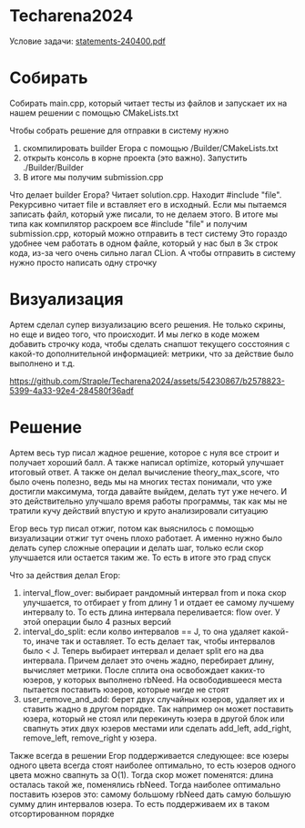 # Techarena2024

Условие задачи:
[statements-240400.pdf](https://github.com/Straple/Techarena2024/files/15334768/statements-240400.pdf)

# Собирать
Собирать main.cpp, который читает тесты из файлов и запускает их на нашем решении с помощью CMakeLists.txt

Чтобы собрать решение для отправки в систему нужно
1) скомпилировать builder Егора с помощью /Builder/CMakeLists.txt
2) открыть консоль в корне проекта (это важно). Запустить ./Builder/Builder
3) В итоге мы получим submission.cpp

Что делает builder Егора? Читает solution.cpp. Находит #include "file". Рекурсивно читает file и вставляет его в исходный. Если мы пытаемся записать файл, который уже писали, то не делаем этого. В итоге мы типа как компилятор раскроем все #include "file" и получим submission.cpp, который можно отправить в тест систему
Это гораздо удобнее чем работать в одном файле, который у нас был в 3к строк кода, из-за чего очень сильно лагал CLion. А чтобы отправить в систему нужно просто написать одну строчку

# Визуализация

Артем сделал супер визуализацию всего решения. Не только скрины, но еще и видео того, что происходит. И мы легко в коде можем добавить строчку кода, чтобы сделать снапшот текущего сосстояния с какой-то дополнительной информацией: метрики, что за действие было выполнено и т.д.

https://github.com/Straple/Techarena2024/assets/54230867/b2578823-5399-4a33-92e4-284580f36adf

# Решение

Артем весь тур писал жадное решение, которое с нуля все строит и получает хороший балл. А также написал optimize, который улучшает итоговый ответ. А также он делал вычисление theory_max_score, что было очень полезно, ведь мы на многих тестах понимали, что уже достигли максимума, тогда давайте выйдем, делать тут уже нечего. И это действительно улучшало время работы программы, так как мы не тратили кучу действий впустую и круто анализировали ситуацию

Егор весь тур писал отжиг, потом как выяснилось с помощью визуализации отжиг тут очень плохо работает. А именно нужно было делать супер сложные операции и делать шаг, только если скор улучшается или остается таким же. То есть в итоге это град спуск

Что за действия делал Егор:
1) interval_flow_over: выбирает рандомный интервал from и пока скор улучшается, то отбирает у from длину 1 и отдает ее самому лучшему интервалу to. То есть длина интервала переливается: flow over. У этой операции было 4 разных версий
2) interval_do_split: если колво интервалов == J, то она удаляет какой-то, иначе так и оставляет. То есть делает так, чтобы интервалов было < J. Теперь выбирает интервал и делает split его на два интервала. Причем делает это очень жадно, перебирает длину, вычисляет метрики. После сплита она освобождает каких-то юзеров, у которых выполнено rbNeed. На освободившееся места пытается поставить юзеров, которые нигде не стоят
3) user_remove_and_add: берет двух случайных юзеров, удаляет их и ставить жадно в другом порядке. Так например он может поставить юзера, который не стоял или перекинуть юзера в другой блок или свапнуть этих двух юзеров местами или сделать add_left, add_right, remove_left, remove_right у юзера.

Также всегда в решении Егор поддерживается следующее: все юзеры одного цвета всегда стоят наиболее оптимально, то есть юзеров одного цвета можно свапнуть за O(1). Тогда скор может поменятся: длина осталась такой же, поменялись rbNeed. Тогда наиболее оптимально поставить юзеров это: самому большому rbNeed дать самую большую сумму длин интервалов юзера. То есть поддерживаем их в таком отсортированном порядке
